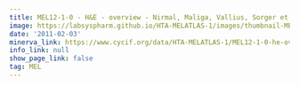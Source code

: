```yaml
---
title: MEL12-1-0 - H&E - overview - Nirmal, Maliga, Vallius, Sorger et al., 2021
image: https://labsyspharm.github.io/HTA-MELATLAS-1/images/thumbnail-MEL12-1-0-he-overview.jpg
date: '2011-02-03'
minerva_link: https://www.cycif.org/data/HTA-MELATLAS-1/MEL12-1-0-he-overview
info_link: null
show_page_link: false
tag: MEL
---
```

